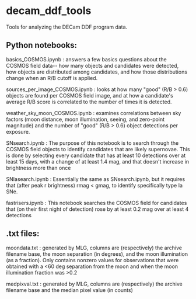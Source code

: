 # decam_ddf_tools
Tools for analyzing the DECam DDF program data.

## Python notebooks:

basics_COSMOS.ipynb : answers a few basics questions about the COSMOS field data-- how many objects and candidates were detected, how objects are distributed among candidates, and how those distributions change when an R/B cutoff is applied.

sources_per_image_COSMOS.ipynb : looks at how many "good" (R/B > 0.6) objects are found per COSMOS field image, and at how a candidate's average R/B score is correlated to the number of times it is detected.

weather_sky_moon_COSMOS.ipynb : examines correlations between sky factors (moon distance, moon illumination, seeing, and zero-point magnitude) and the number of "good" (R/B > 0.6) object detections per exposure.

SNsearch.ipynb : The purpose of this notebook is to search through the COSMOS field objects to identify candidates that are likely supernovae. This is done by selecting every candidate that has at least 10 detections over at least 15 days, with a change of at least 1.4 mag, and that doesn't increase in brightness more than once

SNIasearch.ipynb : Essentially the same as SNsearch.ipynb, but it requires that (after peak r brightness) rmag < gmag, to identify specifically type Ia SNe.

fastrisers.ipynb : This notebook searches the COSMOS field for candidates that (on their first night of detection) rose by at least 0.2 mag over at least 4 detections


## .txt files:

moondata.txt : generated by MLG, columns are (respectively) the archive filename base, the moon separation (in degrees), and the moon illumination (as a fraction). Only contains nonzero values for observations that were obtained with a <60 deg separation from the moon and when the moon illumination fraction was >0.2

medpixval.txt : generated by MLG, columns are (respectively) the archive filename base and the median pixel value (in counts)